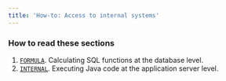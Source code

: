 ```yaml
---
title: 'How-to: Access to internal systems'
---
```


### How to read these sections

1.  [`FORMULA`](How-to_FORMULA.md). Calculating SQL functions at the database level.
2.  [`INTERNAL`](How-to_INTERNAL.md). Executing Java code at the application server level.

  
